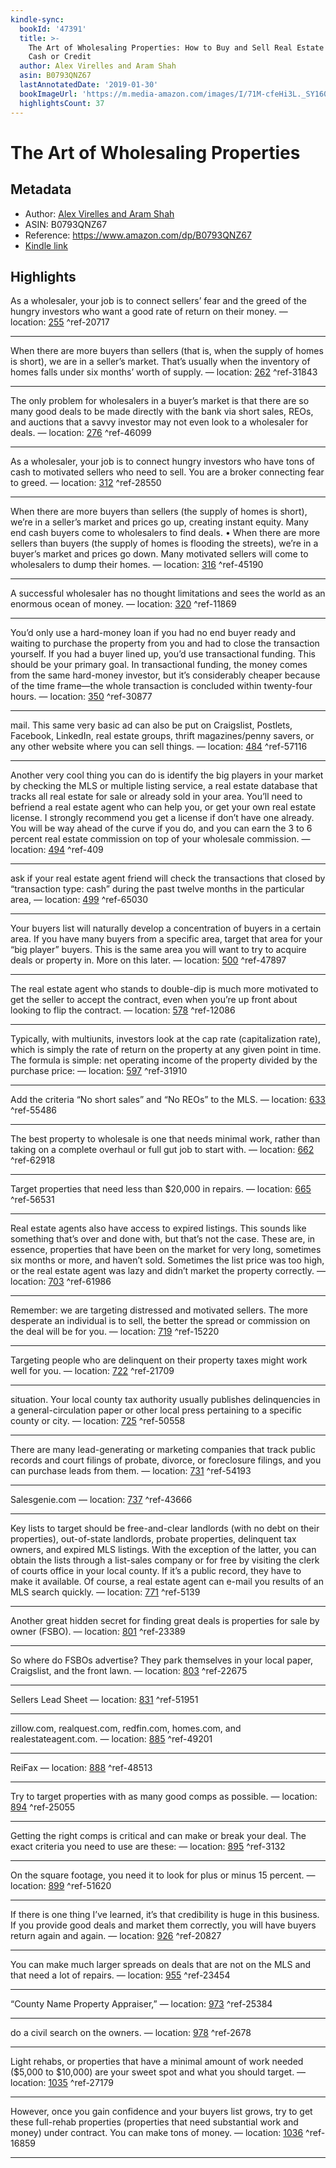 ```yaml
---
kindle-sync:
  bookId: '47391'
  title: >-
    The Art of Wholesaling Properties: How to Buy and Sell Real Estate Without
    Cash or Credit
  author: Alex Virelles and Aram Shah
  asin: B0793QNZ67
  lastAnnotatedDate: '2019-01-30'
  bookImageUrl: 'https://m.media-amazon.com/images/I/71M-cfeHi3L._SY160.jpg'
  highlightsCount: 37
---
```

# The Art of Wholesaling Properties
## Metadata
* Author: [Alex Virelles and Aram Shah](https://www.amazon.comundefined)
* ASIN: B0793QNZ67
* Reference: https://www.amazon.com/dp/B0793QNZ67
* [Kindle link](kindle://book?action=open&asin=B0793QNZ67)

## Highlights
As a wholesaler, your job is to connect sellers’ fear and the greed of the hungry investors who want a good rate of return on their money. — location: [255](kindle://book?action=open&asin=B0793QNZ67&location=255) ^ref-20717

---
When there are more buyers than sellers (that is, when the supply of homes is short), we are in a seller’s market. That’s usually when the inventory of homes falls under six months’ worth of supply. — location: [262](kindle://book?action=open&asin=B0793QNZ67&location=262) ^ref-31843

---
The only problem for wholesalers in a buyer’s market is that there are so many good deals to be made directly with the bank via short sales, REOs, and auctions that a savvy investor may not even look to a wholesaler for deals. — location: [276](kindle://book?action=open&asin=B0793QNZ67&location=276) ^ref-46099

---
As a wholesaler, your job is to connect hungry investors who have tons of cash to motivated sellers who need to sell. You are a broker connecting fear to greed. — location: [312](kindle://book?action=open&asin=B0793QNZ67&location=312) ^ref-28550

---
When there are more buyers than sellers (the supply of homes is short), we’re in a seller’s market and prices go up, creating instant equity. Many end cash buyers come to wholesalers to find deals. • When there are more sellers than buyers (the supply of homes is flooding the streets), we’re in a buyer’s market and prices go down. Many motivated sellers will come to wholesalers to dump their homes. — location: [316](kindle://book?action=open&asin=B0793QNZ67&location=316) ^ref-45190

---
A successful wholesaler has no thought limitations and sees the world as an enormous ocean of money. — location: [320](kindle://book?action=open&asin=B0793QNZ67&location=320) ^ref-11869

---
You’d only use a hard-money loan if you had no end buyer ready and waiting to purchase the property from you and had to close the transaction yourself. If you had a buyer lined up, you’d use transactional funding. This should be your primary goal. In transactional funding, the money comes from the same hard-money investor, but it’s considerably cheaper because of the time frame—the whole transaction is concluded within twenty-four hours. — location: [350](kindle://book?action=open&asin=B0793QNZ67&location=350) ^ref-30877

---
mail. This same very basic ad can also be put on Craigslist, Postlets, Facebook, LinkedIn, real estate groups, thrift magazines/penny savers, or any other website where you can sell things. — location: [484](kindle://book?action=open&asin=B0793QNZ67&location=484) ^ref-57116

---
Another very cool thing you can do is identify the big players in your market by checking the MLS or multiple listing service, a real estate database that tracks all real estate for sale or already sold in your area. You’ll need to befriend a real estate agent who can help you, or get your own real estate license. I strongly recommend you get a license if don’t have one already. You will be way ahead of the curve if you do, and you can earn the 3 to 6 percent real estate commission on top of your wholesale commission. — location: [494](kindle://book?action=open&asin=B0793QNZ67&location=494) ^ref-409

---
ask if your real estate agent friend will check the transactions that closed by “transaction type: cash” during the past twelve months in the particular area, — location: [499](kindle://book?action=open&asin=B0793QNZ67&location=499) ^ref-65030

---
Your buyers list will naturally develop a concentration of buyers in a certain area. If you have many buyers from a specific area, target that area for your “big player” buyers. This is the same area you will want to try to acquire deals or property in. More on this later. — location: [500](kindle://book?action=open&asin=B0793QNZ67&location=500) ^ref-47897

---
The real estate agent who stands to double-dip is much more motivated to get the seller to accept the contract, even when you’re up front about looking to flip the contract. — location: [578](kindle://book?action=open&asin=B0793QNZ67&location=578) ^ref-12086

---
Typically, with multiunits, investors look at the cap rate (capitalization rate), which is simply the rate of return on the property at any given point in time. The formula is simple: net operating income of the property divided by the purchase price: — location: [597](kindle://book?action=open&asin=B0793QNZ67&location=597) ^ref-31910

---
Add the criteria “No short sales” and “No REOs” to the MLS. — location: [633](kindle://book?action=open&asin=B0793QNZ67&location=633) ^ref-55486

---
The best property to wholesale is one that needs minimal work, rather than taking on a complete overhaul or full gut job to start with. — location: [662](kindle://book?action=open&asin=B0793QNZ67&location=662) ^ref-62918

---
Target properties that need less than $20,000 in repairs. — location: [665](kindle://book?action=open&asin=B0793QNZ67&location=665) ^ref-56531

---
Real estate agents also have access to expired listings. This sounds like something that’s over and done with, but that’s not the case. These are, in essence, properties that have been on the market for very long, sometimes six months or more, and haven’t sold. Sometimes the list price was too high, or the real estate agent was lazy and didn’t market the property correctly. — location: [703](kindle://book?action=open&asin=B0793QNZ67&location=703) ^ref-61986

---
Remember: we are targeting distressed and motivated sellers. The more desperate an individual is to sell, the better the spread or commission on the deal will be for you. — location: [719](kindle://book?action=open&asin=B0793QNZ67&location=719) ^ref-15220

---
Targeting people who are delinquent on their property taxes might work well for you. — location: [722](kindle://book?action=open&asin=B0793QNZ67&location=722) ^ref-21709

---
situation. Your local county tax authority usually publishes delinquencies in a general-circulation paper or other local press pertaining to a specific county or city. — location: [725](kindle://book?action=open&asin=B0793QNZ67&location=725) ^ref-50558

---
There are many lead-generating or marketing companies that track public records and court filings of probate, divorce, or foreclosure filings, and you can purchase leads from them. — location: [731](kindle://book?action=open&asin=B0793QNZ67&location=731) ^ref-54193

---
Salesgenie.com — location: [737](kindle://book?action=open&asin=B0793QNZ67&location=737) ^ref-43666

---
Key lists to target should be free-and-clear landlords (with no debt on their properties), out-of-state landlords, probate properties, delinquent tax owners, and expired MLS listings. With the exception of the latter, you can obtain the lists through a list-sales company or for free by visiting the clerk of courts office in your local county. If it’s a public record, they have to make it available. Of course, a real estate agent can e-mail you results of an MLS search quickly. — location: [771](kindle://book?action=open&asin=B0793QNZ67&location=771) ^ref-5139

---
Another great hidden secret for finding great deals is properties for sale by owner (FSBO). — location: [801](kindle://book?action=open&asin=B0793QNZ67&location=801) ^ref-23389

---
So where do FSBOs advertise? They park themselves in your local paper, Craigslist, and the front lawn. — location: [803](kindle://book?action=open&asin=B0793QNZ67&location=803) ^ref-22675

---
Sellers Lead Sheet — location: [831](kindle://book?action=open&asin=B0793QNZ67&location=831) ^ref-51951

---
zillow.com, realquest.com, redfin.com, homes.com, and realestateagent.com. — location: [885](kindle://book?action=open&asin=B0793QNZ67&location=885) ^ref-49201

---
ReiFax — location: [888](kindle://book?action=open&asin=B0793QNZ67&location=888) ^ref-48513

---
Try to target properties with as many good comps as possible. — location: [894](kindle://book?action=open&asin=B0793QNZ67&location=894) ^ref-25055

---
Getting the right comps is critical and can make or break your deal. The exact criteria you need to use are these: — location: [895](kindle://book?action=open&asin=B0793QNZ67&location=895) ^ref-3132

---
On the square footage, you need it to look for plus or minus 15 percent. — location: [899](kindle://book?action=open&asin=B0793QNZ67&location=899) ^ref-51620

---
If there is one thing I’ve learned, it’s that credibility is huge in this business. If you provide good deals and market them correctly, you will have buyers return again and again. — location: [926](kindle://book?action=open&asin=B0793QNZ67&location=926) ^ref-20827

---
You can make much larger spreads on deals that are not on the MLS and that need a lot of repairs. — location: [955](kindle://book?action=open&asin=B0793QNZ67&location=955) ^ref-23454

---
“County Name Property Appraiser,” — location: [973](kindle://book?action=open&asin=B0793QNZ67&location=973) ^ref-25384

---
do a civil search on the owners. — location: [978](kindle://book?action=open&asin=B0793QNZ67&location=978) ^ref-2678

---
Light rehabs, or properties that have a minimal amount of work needed ($5,000 to $10,000) are your sweet spot and what you should target. — location: [1035](kindle://book?action=open&asin=B0793QNZ67&location=1035) ^ref-27179

---
However, once you gain confidence and your buyers list grows, try to get these full-rehab properties (properties that need substantial work and money) under contract. You can make tons of money. — location: [1036](kindle://book?action=open&asin=B0793QNZ67&location=1036) ^ref-16859

---
